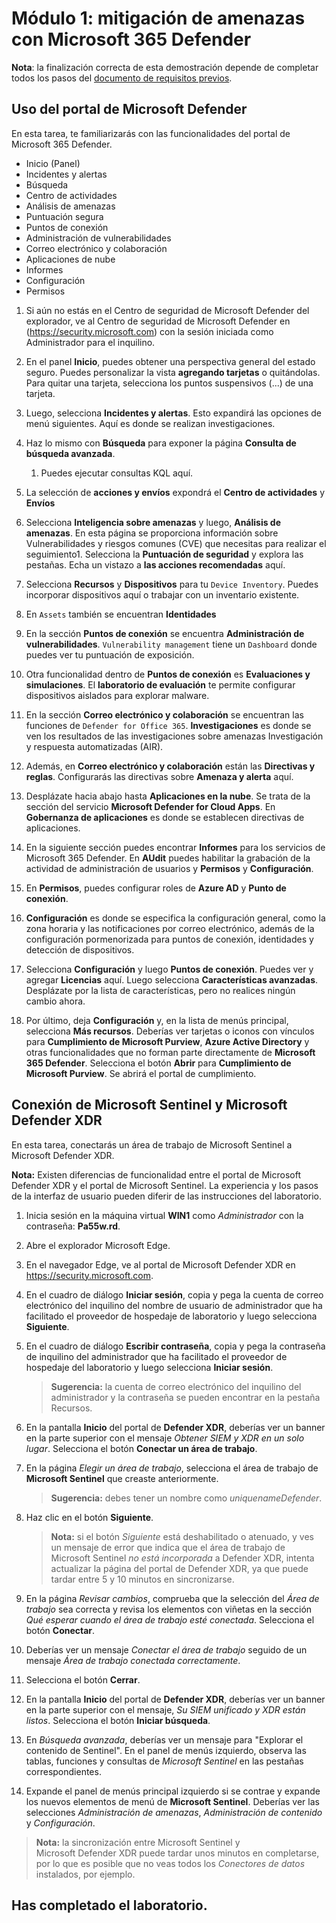 # Módulo 1: mitigación de amenazas con Microsoft 365 Defender

**Nota**: la finalización correcta de esta demostración depende de completar todos los pasos del [documento de requisitos previos](00-prerequisites.md).

## Uso del portal de Microsoft Defender

En esta tarea, te familiarizarás con las funcionalidades del portal de Microsoft 365 Defender.

- Inicio (Panel)
- Incidentes y alertas
- Búsqueda
- Centro de actividades
- Análisis de amenazas
- Puntuación segura
- Puntos de conexión
- Administración de vulnerabilidades
- Correo electrónico y colaboración
- Aplicaciones de nube
- Informes
- Configuración
- Permisos

1. Si aún no estás en el Centro de seguridad de Microsoft Defender del explorador, ve al Centro de seguridad de Microsoft Defender en (https://security.microsoft.com) con la sesión iniciada como Administrador para el inquilino.

1. En el panel **Inicio**, puedes obtener una perspectiva general del estado seguro. Puedes personalizar la vista **agregando tarjetas** o quitándolas. Para quitar una tarjeta, selecciona los puntos suspensivos (...) de una tarjeta.
1. Luego, selecciona **Incidentes y alertas**. Esto expandirá las opciones de menú siguientes. Aquí es donde se realizan investigaciones.
1. Haz lo mismo con **Búsqueda** para exponer la página **Consulta de búsqueda avanzada**. 
    1. Puedes ejecutar consultas KQL aquí.
1. La selección de **acciones y envíos** expondrá el **Centro de actividades** y **Envíos**
1. Selecciona **Inteligencia sobre amenazas** y luego, **Análisis de amenazas**. En esta página se proporciona información sobre Vulnerabilidades y riesgos comunes (CVE) que necesitas para realizar el seguimiento1. Selecciona la **Puntuación de seguridad** y explora las pestañas. Echa un vistazo a **las acciones recomendadas** aquí.
1. Selecciona **Recursos** y **Dispositivos** para tu `Device Inventory`. Puedes incorporar dispositivos aquí o trabajar con un inventario existente.
1. En `Assets` también se encuentran **Identidades**
1. En la sección **Puntos de conexión** se encuentra **Administración de vulnerabilidades**. `Vulnerability management` tiene un `Dashboard` donde puedes ver tu puntuación de exposición.
1. Otra funcionalidad dentro de **Puntos de conexión** es **Evaluaciones y simulaciones**. El **laboratorio de evaluación** te permite configurar dispositivos aislados para explorar malware.
1. En la sección **Correo electrónico y colaboración** se encuentran las funciones de `Defender for Office 365`. **Investigaciones** es donde se ven los resultados de las investigaciones sobre amenazas Investigación y respuesta automatizadas (AIR).
1. Además, en **Correo electrónico y colaboración** están las **Directivas y reglas**. Configurarás las directivas sobre **Amenaza y alerta** aquí.
1. Desplázate hacia abajo hasta **Aplicaciones en la nube**. Se trata de la sección del servicio **Microsoft Defender for Cloud Apps**. En **Gobernanza de aplicaciones** es donde se establecen directivas de aplicaciones.
1. En la siguiente sección puedes encontrar **Informes** para los servicios de Microsoft 365 Defender. En **AUdit** puedes habilitar la grabación de la actividad de administración de usuarios y **Permisos** y **Configuración**.
1. En **Permisos**, puedes configurar roles de **Azure AD** y **Punto de conexión**.
1. **Configuración** es donde se especifica la configuración general, como la zona horaria y las notificaciones por correo electrónico, además de la configuración pormenorizada para puntos de conexión, identidades y detección de dispositivos.
1. Selecciona **Configuración** y luego **Puntos de conexión**. Puedes ver y agregar **Licencias** aquí. Luego selecciona **Características avanzadas**. Desplázate por la lista de características, pero no realices ningún cambio ahora.
1. Por último, deja **Configuración** y, en la lista de menús principal, selecciona **Más recursos**. Deberías ver tarjetas o iconos con vínculos para **Cumplimiento de Microsoft Purview**, **Azure Active Directory** y otras funcionalidades que no forman parte directamente de **Microsoft 365 Defender**. Selecciona el botón **Abrir** para **Cumplimiento de Microsoft Purview**. Se abrirá el portal de cumplimiento.

## Conexión de Microsoft Sentinel y Microsoft Defender XDR

En esta tarea, conectarás un área de trabajo de Microsoft Sentinel a Microsoft Defender XDR.

**Nota:** Existen diferencias de funcionalidad entre el portal de Microsoft Defender XDR y el portal de Microsoft Sentinel. La experiencia y los pasos de la interfaz de usuario pueden diferir de las instrucciones del laboratorio.

1. Inicia sesión en la máquina virtual **WIN1** como *Administrador* con la contraseña: **Pa55w.rd**.  

1. Abre el explorador Microsoft Edge.

1. En el navegador Edge, ve al portal de Microsoft Defender XDR en <https://security.microsoft.com>.

1. En el cuadro de diálogo **Iniciar sesión**, copia y pega la cuenta de correo electrónico del inquilino del nombre de usuario de administrador que ha facilitado el proveedor de hospedaje de laboratorio y luego selecciona **Siguiente**.

1. En el cuadro de diálogo **Escribir contraseña**, copia y pega la contraseña de inquilino del administrador que ha facilitado el proveedor de hospedaje del laboratorio y luego selecciona **Iniciar sesión**.

    >**Sugerencia:** la cuenta de correo electrónico del inquilino del administrador y la contraseña se pueden encontrar en la pestaña Recursos.

1. En la pantalla **Inicio** del portal de **Defender XDR**, deberías ver un banner en la parte superior con el mensaje *Obtener SIEM y XDR en un solo lugar*. Selecciona el botón **Conectar un área de trabajo**.

1. En la página *Elegir un área de trabajo*, selecciona el área de trabajo de **Microsoft Sentinel** que creaste anteriormente.

    >**Sugerencia:** debes tener un nombre como *uniquenameDefender*.

1. Haz clic en el botón **Siguiente**.

    >**Nota:** si el botón *Siguiente* está deshabilitado o atenuado, y ves un mensaje de error que indica que el área de trabajo de Microsoft Sentinel *no está incorporada* a Defender XDR, intenta actualizar la página del portal de Defender XDR, ya que puede tardar entre 5 y 10 minutos en sincronizarse.

1. En la página *Revisar cambios*, comprueba que la selección del *Área de trabajo* sea correcta y revisa los elementos con viñetas en la sección *Qué esperar cuando el área de trabajo esté conectada*. Selecciona el botón **Conectar**.

1. Deberías ver un mensaje *Conectar el área de trabajo* seguido de un mensaje *Área de trabajo conectada correctamente*.

1. Selecciona el botón **Cerrar**.

1. En la pantalla **Inicio** del portal de **Defender XDR**, deberías ver un banner en la parte superior con el mensaje, *Su SIEM unificado y XDR están listos*. Selecciona el botón **Iniciar búsqueda**.

1. En *Búsqueda avanzada*, deberías ver un mensaje para "Explorar el contenido de Sentinel". En el panel de menús izquierdo, observa las tablas, funciones y consultas de *Microsoft Sentinel* en las pestañas correspondientes.

1. Expande el panel de menús principal izquierdo si se contrae y expande los nuevos elementos de menú de **Microsoft Sentinel**. Deberías ver las selecciones *Administración de amenazas*, *Administración de contenido* y *Configuración*.

 >**Nota:** la sincronización entre Microsoft Sentinel y Microsoft Defender XDR puede tardar unos minutos en completarse, por lo que es posible que no veas todos los *Conectores de datos* instalados, por ejemplo.

## Has completado el laboratorio.